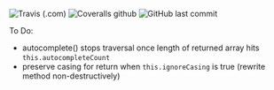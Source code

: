 ![Travis (.com)](https://img.shields.io/travis/com/t0ri/autocomplete)
![Coveralls github](https://img.shields.io/coveralls/github/t0ri/autocomplete)
![GitHub last commit](https://img.shields.io/github/last-commit/t0ri/autocomplete)

To Do:
- autocomplete() stops traversal once length of returned array hits `this.autocompleteCount`
- preserve casing for return when `this.ignoreCasing` is true (rewrite method non-destructively)